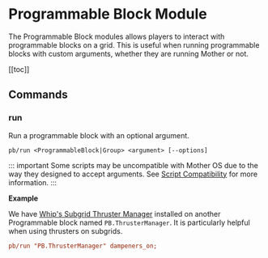 # Programmable Block Module
<!-- [< Modules](../Modules.md) -->

The Programmable Block modules allows players to interact with programmable blocks on a grid.  This is useful when running programmable blocks with custom arguments, whether they are running Mother or not.

[[toc]]

## Commands

### run
Run a programmable block with an optional argument.

```
pb/run <ProgrammableBlock|Group> <argument> [--options]
```

::: important
Some scripts may be uncompatible with Mother OS due to the way they designed to accept arguments.  See [Script Compatibility](../../Compatibility.md) for more information.
:::

**Example**

We have [Whip's Subgrid Thruster Manager](https://steamcommunity.com/sharedfiles/filedetails/?id=757123653) installed on another Programmable block named `PB.ThrusterManager`. It is particularly helpful when using thrusters on subgrids.
```ini title="Terminal"
pb/run "PB.ThrusterManager" dampeners_on;
```
<!-- [Whip's Subgrid Thruster Manager](https://steamcommunity.com/sharedfiles/filedetails/?id=757123653) is a great script to help manage thrusters on subgrids. -->

